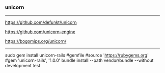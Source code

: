 ### unicorn
---

https://github.com/defunkt/unicorn

https://github.com/unicorn-engine

https://bogomips.org/unicorn/

---
sudo gem install unicorn-rails
#gemfile
#source 'https://rubygems.org'
#gem 'unicorn-rails', '1.0.0'
bundle install --path vendor/bundle --without development test






